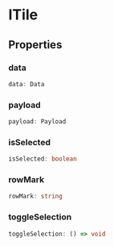 # ITile

## Properties

### data

```ts
data: Data
```

### payload

```ts
payload: Payload
```

### isSelected

```ts
isSelected: boolean
```

### rowMark

```ts
rowMark: string
```

### toggleSelection

```ts
toggleSelection: () => void
```
